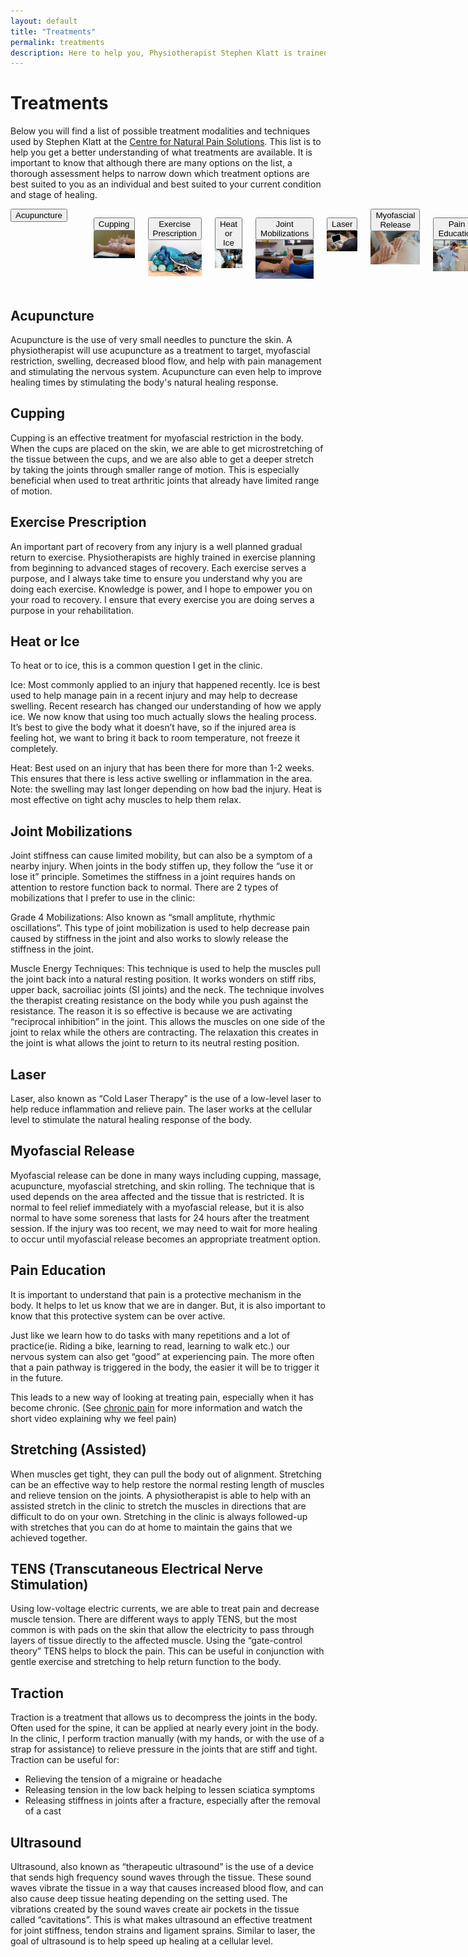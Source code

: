 ```yaml
---
layout: default
title: "Treatments"
permalink: treatments
description: Here to help you, Physiotherapist Stephen Klatt is trained in a variety of treatment modalities and techniques.
---
```

# Treatments

Below you will find a list of possible treatment modalities and techniques used by Stephen Klatt at the [Centre for Natural Pain Solutions](https://cfnps.ca/). This list is to help you get a better understanding of what treatments are available. It is important to know that although there are many options on the list, a thorough assessment helps to narrow down which treatment options are best suited to you as an individual and best suited to your current condition and stage of healing.

<div class="columns" style="text-align:center;">
<a href="#acupuncture"> <button class="myButton">Acupuncture</button> </a>
<a href="#acupuncture"> <img src="https://raw.githubusercontent.com/klattphysio/klattphysio.github.io/master/_pictures/01acupuncture32.jpg" alt="Acupuncture Winnipeg Physiotherapist" title="Acupuncture" width="299"> </a>

<a href="#cupping"> <button class="myButton">Cupping</button> </a>
<img src="https://raw.githubusercontent.com/klattphysio/klattphysio.github.io/master/_pictures/02cupping32.jpg" alt="Myofascial Cupping Winnipeg Physiotherapist" title="Myofascial Cupping" width="299">

<a href="#exercise prescription"> <button class="myButton">Exercise Prescription</button> </a>
<img src="https://raw.githubusercontent.com/klattphysio/klattphysio.github.io/master/_pictures/04exerciseprescription32.jpg" alt="Exercise Prescription Winnipeg Physiotherapist" title="Exercise Prescription" width="299">

<a href="#heat or ice"> <button class="myButton">Heat or Ice</button> </a>
<img src="https://raw.githubusercontent.com/klattphysio/klattphysio.github.io/master/_pictures/05ice32.jpg" alt="Heat or Ice Winnipeg Physiotherapist" title="Heat or Ice" width="299">

<a href="#joint mobilizations"> <button class="myButton">Joint Mobilizations</button> </a>
<img src="https://raw.githubusercontent.com/klattphysio/klattphysio.github.io/master/_pictures/06jointmobilization32.jpg" alt="Joint Mobilizations Winnipeg Physiotherapist" title="Joint Mobilizations" width="299">

<a href="#laser"> <button class="myButton">Laser</button> </a>
<img src="https://raw.githubusercontent.com/klattphysio/klattphysio.github.io/master/_pictures/03ergonomics32.jpg" alt="Laser Winnipeg Physiotherapist" title="Laser" width="299">

<li style="list-style-type:none;"><a href="#myofascial release"> <button class="myButton">Myofascial Release</button> </a>
<img src="https://raw.githubusercontent.com/klattphysio/klattphysio.github.io/master/_pictures/08myofascialrelease32.jpg" alt="Myofascial Release Winnipeg Physiotherapist" title="Myofascial Release" width="299"> </li>

<a href="#pain education"> <button class="myButton">Pain Education</button> </a>
<img src="https://raw.githubusercontent.com/klattphysio/klattphysio.github.io/master/_pictures/09paineducation32.jpg" alt="Pain Education Winnipeg Physiotherapist" title="Pain Education" width="299">

<a href="#stretching"> <button class="myButton">Stretching (Assisted)</button> </a>
<img src="https://raw.githubusercontent.com/klattphysio/klattphysio.github.io/master/_pictures/10assistedstretching32.jpg" alt="Assisted Stretching Winnipeg Physiotherapist" title="Assisted Stretching" width="299">

<a href="#tens"> <button class="myButton">TENS</button> </a>
<img src="https://raw.githubusercontent.com/klattphysio/klattphysio.github.io/master/_pictures/03ergonomics32.jpg" alt="TENS Winnipeg Physiotherapist" title="TENS" width="299">

<a href="#traction"> <button class="myButton">Traction</button> </a>
<img src="https://raw.githubusercontent.com/klattphysio/klattphysio.github.io/master/_pictures/12traction32.jpg" alt="Traction Winnipeg Physiotherapist" title="Traction" width="299">

<a href="#ultrasound"> <button class="myButton">Ultrasound</button> </a>
<img src="https://raw.githubusercontent.com/klattphysio/klattphysio.github.io/master/_pictures/13ultrasound32.jpg" alt="Ultrasound Winnipeg Physiotherapist" title="Ultrasound" width="299">
  
</div>

<!--
<div style="text-align:center;">

<a href="#acupuncture"> <button class="myButton">Acupuncture</button> </a>

<a href="#cupping"> <button class="myButton">Cupping</button> </a>

<a href="#exercise prescription"> <button class="myButton">Exercise Prescription</button> </a>

<a href="#heat or ice"> <button class="myButton">Heat or Ice</button> </a>

<a href="#joint mobilizations"> <button class="myButton">Joint Mobilizations</button> </a>

<a href="#laser"> <button class="myButton">Laser</button> </a>

<a href="#myofascial release"> <button class="myButton">Myofascial Release</button> </a>

<a href="#pain education"> <button class="myButton">Pain Education</button> </a>

<a href="#stretching"> <button class="myButton">Stretching (Assisted)</button> </a>

<a href="#tens"> <button class="myButton">TENS</button> </a>

<a href="#traction"> <button class="myButton">Traction</button> </a>

<a href="#ultrasound"> <button class="myButton">Ultrasound</button> </a>

</div>
-->
<!--

[Acupuncture](#acupuncture)

[Cupping](#cupping)

[Exercise Prescription](#exercise prescription)

[Heat or Ice](#heat or ice)

[Joint Mobilizations](#joint mobilizations)

[Laser](#laser)

[Myofascial Release](#myofascial release)

[Pain Education](#pain education)

[Stretching (Assisted)](#stretching)

[TENS](#tens)

[Traction](#traction)

[Ultrasound](#ultrasound)

-->
## Acupuncture <a class="anchor" id="acupuncture"></a>

Acupuncture is the use of very small needles to puncture the skin. A physiotherapist will use acupuncture as a treatment to target, myofascial restriction, swelling, decreased blood flow, and help with pain management and stimulating the nervous system. Acupuncture can even help to improve healing times by stimulating the body's natural healing response.

## Cupping <a class="anchor" id="cupping"></a>

Cupping is an effective treatment for myofascial restriction in the body. When the cups are placed on the skin, we are able to get microstretching of the tissue between the cups, and we are also able to get a deeper stretch by taking the joints through smaller range of motion. This is especially beneficial when used to treat arthritic joints that already have limited range of motion.

## Exercise Prescription <a class="anchor" id="exercise prescription"></a>

An important part of recovery from any injury is a well planned gradual return to exercise. Physiotherapists are highly trained in exercise planning from beginning to advanced stages of recovery. Each exercise serves a purpose, and I always take time to ensure you understand why you are doing each exercise. Knowledge is power, and I hope to empower you on your road to recovery. I ensure that every exercise you are doing serves a purpose in your rehabilitation.

## Heat or Ice <a class="anchor" name="heat or ice"></a>

To heat or to ice, this is a common question I get in the clinic.

Ice: Most commonly applied to an injury that happened recently. Ice is best used to help manage pain in a recent injury and may help to decrease swelling. Recent research has changed our understanding of how we apply ice. We now know that using too much actually slows the healing process. It’s best to give the body what it doesn’t have, so if the injured area is feeling hot, we want to bring it back to room temperature, not freeze it completely.

Heat: Best used on an injury that has been there for more than 1-2 weeks. This ensures that there is less active swelling or inflammation in the area. Note: the swelling may last longer depending on how bad the injury. Heat is most effective on tight achy muscles to help them relax.

## Joint Mobilizations <a class="anchor" name="joint mobilizations"></a>

Joint stiffness can cause limited mobility, but can also be a symptom of a nearby injury. When joints in the body stiffen up, they follow the “use it or lose it” principle. Sometimes the stiffness in a joint requires hands on attention to restore function back to normal. There are 2 types of mobilizations that I prefer to use in the clinic:

Grade 4 Mobilizations: Also known as “small amplitute, rhythmic oscillations”. This type of joint mobilization is used to help decrease pain caused by stiffness in the joint and also works to slowly release the stiffness in the joint.

Muscle Energy Techniques: This technique is used to help the muscles pull the joint back into a natural resting position. It works wonders on stiff ribs, upper back, sacroiliac joints (SI joints) and the neck. The technique involves the therapist creating resistance on the body while you push against the resistance. The reason it is so effective is because we are activating “reciprocal inhibition” in the joint. This allows the muscles on one side of the joint to relax while the others are contracting. The relaxation this creates in the joint is what allows the joint to return to its neutral resting position. 

## Laser <a class="anchor" name="laser"></a>

Laser, also known as “Cold Laser Therapy” is the use of a low-level laser to help reduce inflammation and relieve pain. The laser works at the cellular level to stimulate the natural healing response of the body. 

## Myofascial Release <a class="anchor" name="myofascial release"></a>

Myofascial release can be done in many ways including cupping, massage, acupuncture, myofascial stretching, and skin rolling. The technique that is used depends on the area affected and the tissue that is restricted. It is normal to feel relief immediately with a myofascial release, but it is also normal to have some soreness that lasts for 24 hours after the treatment session. If the injury was too recent, we may need to wait for more healing to occur until myofascial release becomes an appropriate treatment option.

## Pain Education <a class="anchor" name="pain education"></a>

It is important to understand that pain is a protective mechanism in the body. It helps to let us know that we are in danger. But, it is also important to know that this protective system can be over active.

Just like we learn how to do tasks with many repetitions and a lot of practice(ie. Riding a bike, learning to read, learning to walk etc.) our nervous system can also get “good” at experiencing pain. The more often that a pain pathway is triggered in the body, the easier it will be to trigger it in the future.

This leads to a new way of looking at treating pain, especially when it has become chronic. (See [chronic pain](https://www.klattphysio.ca/conditions#Chronic%20Pain) for more information and watch the short video explaining why we feel pain)

## Stretching (Assisted) <a class="anchor" name="stretching"></a>

When muscles get tight, they can pull the body out of alignment. Stretching can be an effective way to help restore the normal resting length of muscles and relieve tension on the joints. A physiotherapist is able to help with an assisted stretch in the clinic to stretch the muscles in directions that are difficult to do on your own. Stretching in the clinic is always followed-up with stretches that you can do at home to maintain the gains that we achieved together.

## TENS (Transcutaneous Electrical Nerve Stimulation) <a class="anchor" name="tens"></a>

Using low-voltage electric currents, we are able to treat pain and decrease muscle tension. There are different ways to apply TENS, but the most common is with pads on the skin that allow the electricity to pass through layers of tissue directly to the affected muscle. Using the “gate-control theory” TENS helps to block the pain. This can be useful in conjunction with gentle exercise and stretching to help return function to the body.

## Traction <a class="anchor" name="traction"></a>

Traction is a treatment that allows us to decompress the joints in the body. Often used for the spine, it can be applied at nearly every joint in the body. In the clinic, I perform traction manually (with my hands, or with the use of a strap for assistance) to relieve pressure in the joints that are stiff and tight. Traction can be useful for:

* Relieving the tension of a migraine or headache
* Releasing tension in the low back helping to lessen sciatica symptoms
* Releasing stiffness in joints after a fracture, especially after the removal of a cast

## Ultrasound <a class="anchor" name="ultrasound"></a>

Ultrasound, also known as “therapeutic ultrasound” is the use of a device that sends high frequency sound waves through the tissue. These sound waves vibrate the tissue in a way that causes increased blood flow, and can also cause deep tissue heating depending on the setting used. The vibrations created by the sound waves create air pockets in the tissue called “cavitations”. This is what makes ultrasound an effective treatment for joint stiffness, tendon strains and ligament sprains. Similar to laser, the goal of ultrasound is to help speed up healing at a cellular level.

